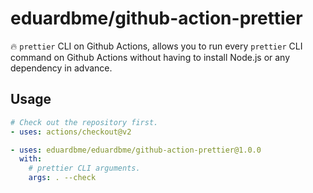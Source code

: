 # eduardbme/github-action-prettier

🔥 `prettier` CLI on Github Actions, allows you to run
every `prettier` CLI command on Github Actions without having to install Node.js
or any dependency in advance.

## Usage

```yml
# Check out the repository first.
- uses: actions/checkout@v2

- uses: eduardbme/eduardbme/github-action-prettier@1.0.0
  with:
    # prettier CLI arguments.
    args: . --check
```
